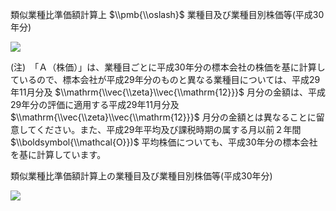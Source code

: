 類似業種比準価額計算上 $\\pmb{\\oslash}$ 業種目及び業種目別株価等(平成30年分)

![](https://www.nta.go.jp/tmp/426fcd83-766a-4bae-b27a-412bd8b1a975/images/fc7b1d5448b6416b1f740c8e9910ba9c15492ad4edc5f02f0869c06f9e493f03.jpg)

(注)　「Ａ（株価）」は、業種目ごとに平成30年分の標本会社の株価を基に計算しているので、標本会社が平成29年分のものと異なる業種目については、平成29年11月分及 $\\mathrm{\\vec{\\zeta}\\vec{\\mathrm{12}}}$ 月分の金額は、平成29年分の評価に適用する平成29年11月分及 $\\mathrm{\\vec{\\zeta}\\vec{\\mathrm{12}}}$ 月分の金額とは異なることに留意してください。また、平成29年平均及び課税時期の属する月以前２年間 $\\boldsymbol{\\mathcal{O}})$ 平均株価についても、平成30年分の標本会社を基に計算しています。

類似業種比準価額計算上の業種目及び業種目別株価等(平成30年分)

![](https://www.nta.go.jp/tmp/426fcd83-766a-4bae-b27a-412bd8b1a975/images/3394ef46f2bd84220c312cc4c87fbe5670cbb138888b38e08b86558081a50e0e.jpg)